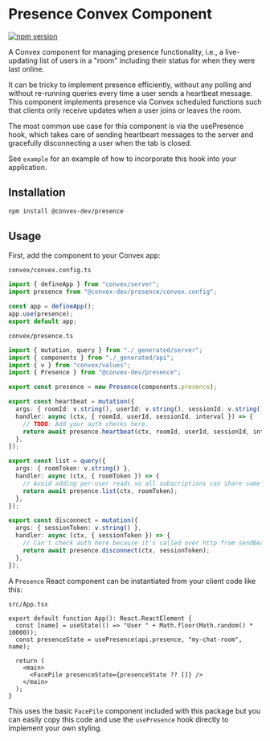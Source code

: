# Presence Convex Component

[![npm version](https://badge.fury.io/js/@convex-dev%2Fpresence.svg)](https://badge.fury.io/js/@convex-dev%2Fpresence)

A Convex component for managing presence functionality, i.e., a live-updating
list of users in a "room" including their status for when they were last online.

It can be tricky to implement presence efficiently, without any polling and
without re-running queries every time a user sends a heartbeat message. This
component implements presence via Convex scheduled functions such that clients
only receive updates when a user joins or leaves the room.

The most common use case for this component is via the usePresence hook, which
takes care of sending heartbeart messages to the server and gracefully
disconnecting a user when the tab is closed.

See `example` for an example of how to incorporate this hook into your
application.

## Installation

```bash
npm install @convex-dev/presence
```

## Usage

First, add the component to your Convex app:

`convex/convex.config.ts`

```ts
import { defineApp } from "convex/server";
import presence from "@convex-dev/presence/convex.config";

const app = defineApp();
app.use(presence);
export default app;
```

`convex/presence.ts`

```ts
import { mutation, query } from "./_generated/server";
import { components } from "./_generated/api";
import { v } from "convex/values";
import { Presence } from "@convex-dev/presence";

export const presence = new Presence(components.presence);

export const heartbeat = mutation({
  args: { roomId: v.string(), userId: v.string(), sessionId: v.string(), interval: v.number() },
  handler: async (ctx, { roomId, userId, sessionId, interval }) => {
    // TODO: Add your auth checks here.
    return await presence.heartbeat(ctx, roomId, userId, sessionId, interval);
  },
});

export const list = query({
  args: { roomToken: v.string() },
  handler: async (ctx, { roomToken }) => {
    // Avoid adding per-user reads so all subscriptions can share same cache.
    return await presence.list(ctx, roomToken);
  },
});

export const disconnect = mutation({
  args: { sessionToken: v.string() },
  handler: async (ctx, { sessionToken }) => {
    // Can't check auth here because it's called over http from sendBeacon.
    return await presence.disconnect(ctx, sessionToken);
  },
});
```

A `Presence` React component can be instantiated from your client code like this:

`src/App.tsx`

```tsx
export default function App(): React.ReactElement {
  const [name] = useState(() => "User " + Math.floor(Math.random() * 10000));
  const presenceState = usePresence(api.presence, "my-chat-room", name);

  return (
    <main>
      <FacePile presenceState={presenceState ?? []} />
    </main>
  );
}
```

This uses the basic `FacePile` component included with this package but you can
easily copy this code and use the `usePresence` hook directly to implement your
own styling.
